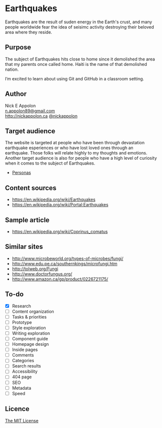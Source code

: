# Earthquakes

Earthquakes are the result of suden energy in the Earth's crust, and many people worldwide fear the idea of seisimc activity destroying their beloved area where they reside.

## Purpose

The subject of Earthquakes hits close to home since it demolished the area that my parents once called home. Haiti is the name of that demolished nation.

I’m excited to learn about using Git and GitHub in a classroom setting.

## Author

Nick E Appolon	
[n.appolon89@gmail.com](mailto:n.appolon89@gmail.com)	
<http://nickappolon.ca>	
[@nickappolon](https://twitter.com/nickappolon)

## Target audience

The website is targeted at people who have been through devastation earthquake esperiences or who have lost loved ones through an earthquake. Those folks will relate highly to my thoughts and emotions. Another target audience is also for people who have a high level of curiosity when it comes to the subject of Earthquakes.

- [Personas](Personas.md)

## Content sources

- <https://en.wikipedia.org/wiki/Earthquakes>
- <https://en.wikipedia.org/wiki/Portal:Earthquakes>

## Sample article

- <https://en.wikipedia.org/wiki/Coprinus_comatus>

## Similar sites

- <http://www.microbeworld.org/types-of-microbes/fungi/>
- <http://www.edu.pe.ca/southernkings/microfungi.htm>
- <http://tolweb.org/Fungi>
- <http://www.doctorfungus.org/>
- <http://www.amazon.ca/gp/product/0226721175/>

## To-do

- [x] Research
- [ ] Content organization
- [ ] Tasks & priorities
- [ ] Prototype
- [ ] Style exploration
- [ ] Writing exploration
- [ ] Component guide
- [ ] Homepage design
- [ ] Inside pages
- [ ] Comments
- [ ] Categories
- [ ] Search results
- [ ] Accessibility
- [ ] 404 page
- [ ] SEO
- [ ] Metadata
- [ ] Speed

## Licence

[The MIT License](LICENSE)